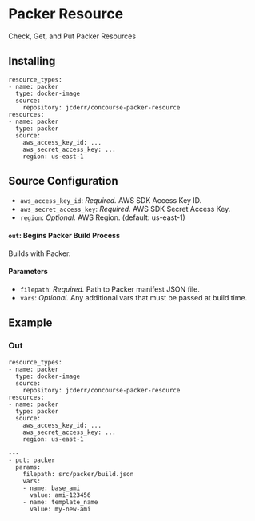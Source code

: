 # Packer Resource

Check, Get, and Put Packer Resources

## Installing

```
resource_types:
- name: packer
  type: docker-image
  source:
    repository: jcderr/concourse-packer-resource
resources:
- name: packer
  type: packer
  source:
    aws_access_key_id: ...
    aws_secret_access_key: ...
    region: us-east-1
```

## Source Configuration

* `aws_access_key_id`: *Required.* AWS SDK Access Key ID.
* `aws_secret_access_key`: *Required.* AWS SDK Secret Access Key.
* `region`: *Optional.* AWS Region. (default: us-east-1)

#### `out`: Begins Packer Build Process

Builds with Packer.

#### Parameters
* `filepath`: *Required.* Path to Packer manifest JSON file.
* `vars`: *Optional.* Any additional vars that must be passed at build time.

## Example

### Out
```
resource_types:
- name: packer
  type: docker-image
  source:
    repository: jcderr/concourse-packer-resource
resources:
- name: packer
  type: packer
  source:
    aws_access_key_id: ...
    aws_secret_access_key: ...
    region: us-east-1
```

```
---
- put: packer
  params:
    filepath: src/packer/build.json
    vars:
    - name: base_ami
      value: ami-123456
    - name: template_name
      value: my-new-ami
```
